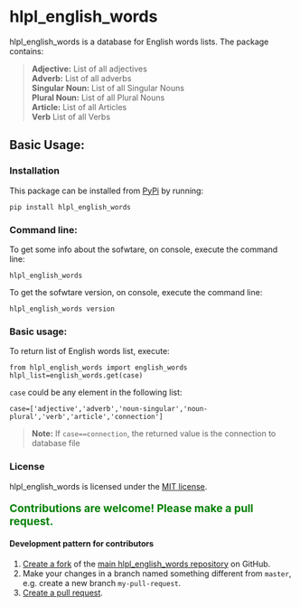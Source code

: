 
# hlpl_english_words
hlpl_english_words is a database for English words lists. The package contains:  

> **Adjective:**  List of all adjectives  <br />
> **Adverb:**  List of all adverbs    <br />
> **Singular Noun:**  List of all Singular Nouns <br />
> **Plural Noun:**  List of all Plural Nouns <br />
> **Article:**  List of all Articles <br />
> **Verb**  List of all Verbs 


## Basic Usage: 

### Installation
This package can be installed from [PyPi](https://pypi.python.org/pypi/hlpl_english_words) by running:
```
pip install hlpl_english_words
```

### Command line: 

To get some info about the sofwtare, on console, execute the command line:
```
hlpl_english_words
```
To get the sofwtare version, on console, execute the command line:
```
hlpl_english_words version
```


### Basic usage: 

To return list of English words list, execute:
```
from hlpl_english_words import english_words
hlpl_list=english_words.get(case)
```
`case` could be any element in the following list:
```
case=['adjective','adverb','noun-singular','noun-plural','verb','article','connection']
```
> **Note:** If `case==connection`, the returned value is the connection to database file

### License
hlpl_english_words is licensed under the [MIT license](https://opensource.org/licenses/MIT).



<p style="font-size:19px;color:green;font-weight:bold;">Contributions are welcome! Please make a pull request.</p>

#### Development pattern for contributors

1. [Create a fork](https://help.github.com/articles/fork-a-repo/) of the [main hlpl_english_words repository](https://github.com/hlpl/english-words) on GitHub.
2. Make your changes in a branch named something different from `master`, e.g. create a new branch `my-pull-request`.
3. [Create a pull request](https://help.github.com/articles/creating-a-pull-request/).


